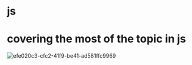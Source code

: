 
# js

 <h1>covering the most of the topic in js </h1>
 
![efe020c3-cfc2-41f9-be41-ad581ffc9969](https://github.com/aniketjha9179/js/assets/84675061/62842c6a-1132-4b53-8ef8-c6f69277b805)

